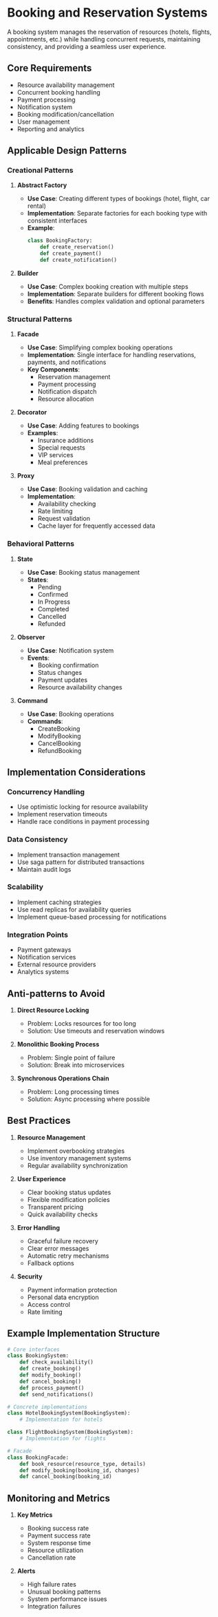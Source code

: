 # Booking and Reservation Systems

A booking system manages the reservation of resources (hotels, flights, appointments, etc.) while handling concurrent requests, maintaining consistency, and providing a seamless user experience.

## Core Requirements
- Resource availability management
- Concurrent booking handling
- Payment processing
- Notification system
- Booking modification/cancellation
- User management
- Reporting and analytics

## Applicable Design Patterns

### Creational Patterns

1. **Abstract Factory**
   - **Use Case**: Creating different types of bookings (hotel, flight, car rental)
   - **Implementation**: Separate factories for each booking type with consistent interfaces
   - **Example**:
     ```python
     class BookingFactory:
         def create_reservation()
         def create_payment()
         def create_notification()
     ```

2. **Builder**
   - **Use Case**: Complex booking creation with multiple steps
   - **Implementation**: Separate builders for different booking flows
   - **Benefits**: Handles complex validation and optional parameters

### Structural Patterns

1. **Facade**
   - **Use Case**: Simplifying complex booking operations
   - **Implementation**: Single interface for handling reservations, payments, and notifications
   - **Key Components**:
     - Reservation management
     - Payment processing
     - Notification dispatch
     - Resource allocation

2. **Decorator**
   - **Use Case**: Adding features to bookings
   - **Examples**:
     - Insurance additions
     - Special requests
     - VIP services
     - Meal preferences

3. **Proxy**
   - **Use Case**: Booking validation and caching
   - **Implementation**: 
     - Availability checking
     - Rate limiting
     - Request validation
     - Cache layer for frequently accessed data

### Behavioral Patterns

1. **State**
   - **Use Case**: Booking status management
   - **States**:
     - Pending
     - Confirmed
     - In Progress
     - Completed
     - Cancelled
     - Refunded

2. **Observer**
   - **Use Case**: Notification system
   - **Events**:
     - Booking confirmation
     - Status changes
     - Payment updates
     - Resource availability changes

3. **Command**
   - **Use Case**: Booking operations
   - **Commands**:
     - CreateBooking
     - ModifyBooking
     - CancelBooking
     - RefundBooking

## Implementation Considerations

### Concurrency Handling
- Use optimistic locking for resource availability
- Implement reservation timeouts
- Handle race conditions in payment processing

### Data Consistency
- Implement transaction management
- Use saga pattern for distributed transactions
- Maintain audit logs

### Scalability
- Implement caching strategies
- Use read replicas for availability queries
- Implement queue-based processing for notifications

### Integration Points
- Payment gateways
- Notification services
- External resource providers
- Analytics systems

## Anti-patterns to Avoid

1. **Direct Resource Locking**
   - Problem: Locks resources for too long
   - Solution: Use timeouts and reservation windows

2. **Monolithic Booking Process**
   - Problem: Single point of failure
   - Solution: Break into microservices

3. **Synchronous Operations Chain**
   - Problem: Long processing times
   - Solution: Async processing where possible

## Best Practices

1. **Resource Management**
   - Implement overbooking strategies
   - Use inventory management systems
   - Regular availability synchronization

2. **User Experience**
   - Clear booking status updates
   - Flexible modification policies
   - Transparent pricing
   - Quick availability checks

3. **Error Handling**
   - Graceful failure recovery
   - Clear error messages
   - Automatic retry mechanisms
   - Fallback options

4. **Security**
   - Payment information protection
   - Personal data encryption
   - Access control
   - Rate limiting

## Example Implementation Structure

```python
# Core interfaces
class BookingSystem:
    def check_availability()
    def create_booking()
    def modify_booking()
    def cancel_booking()
    def process_payment()
    def send_notifications()

# Concrete implementations
class HotelBookingSystem(BookingSystem):
    # Implementation for hotels

class FlightBookingSystem(BookingSystem):
    # Implementation for flights

# Facade
class BookingFacade:
    def book_resource(resource_type, details)
    def modify_booking(booking_id, changes)
    def cancel_booking(booking_id)
```

## Monitoring and Metrics

1. **Key Metrics**
   - Booking success rate
   - Payment success rate
   - System response time
   - Resource utilization
   - Cancellation rate

2. **Alerts**
   - High failure rates
   - Unusual booking patterns
   - System performance issues
   - Integration failures 